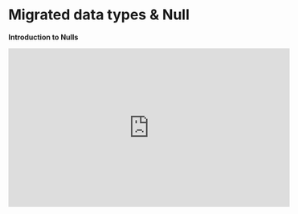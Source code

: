 ﻿# Migrated data types & Null

**Introduction to Nulls**

<iframe width="560" height="315" src="https://www.youtube.com/embed/9fawzsxoiiI?list=PL1DEQjXG2xnJNTIi_lrTxD83bf5-8mrRP" frameborder="0" allowfullscreen></iframe>
